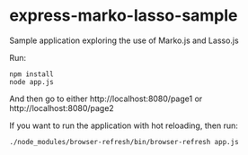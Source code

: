 # express-marko-lasso-sample
Sample application exploring the use of Marko.js and Lasso.js

Run:

```
npm install
node app.js
```

And then go to either http://localhost:8080/page1 or http://localhost:8080/page2

If you want to run the application with hot reloading, then run:

```
./node_modules/browser-refresh/bin/browser-refresh app.js 
```
